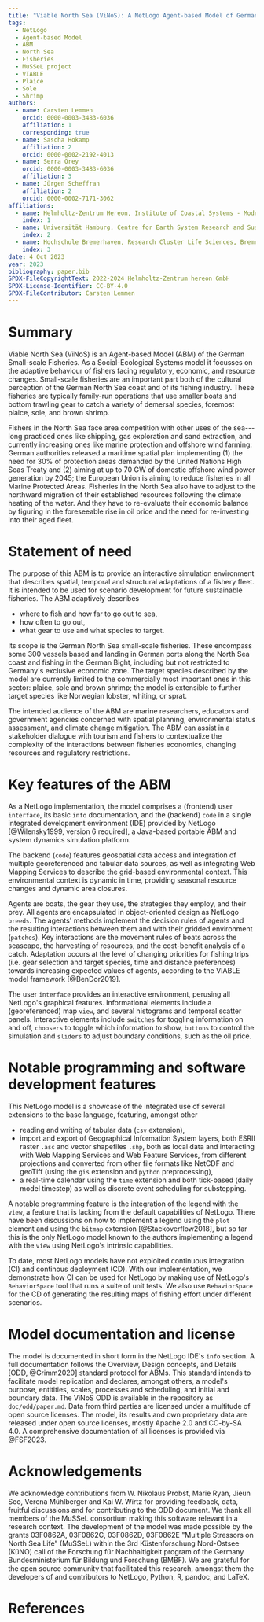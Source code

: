 ```yaml
---
title: "Viable North Sea (ViNoS): A NetLogo Agent-based Model of German Small-scale Fisheries"
tags:
  - NetLogo
  - Agent-based Model
  - ABM
  - North Sea
  - Fisheries
  - MuSSeL project
  - VIABLE
  - Plaice
  - Sole
  - Shrimp
authors:
  - name: Carsten Lemmen
    orcid: 0000-0003-3483-6036
    affiliation: 1
    corresponding: true
  - name: Sascha Hokamp
    affiliation: 2
    orcid: 0000-0002-2192-4013
  - name: Serra Örey
    orcid: 0000-0003-3483-6036
    affiliation: 3
  - name: Jürgen Scheffran
    affiliation: 2
    orcid: 0000-0002-7171-3062
affiliations:
  - name: Helmholtz-Zentrum Hereon, Institute of Coastal Systems - Modeling and Analysis, Germany, carsten.lemmen@hereon.de
    index: 1
  - name: Universität Hamburg, Centre for Earth System Research and Sustainability (CEN), Germany
    index: 2
  - name: Hochschule Bremerhaven, Research Cluster Life Sciences, Bremerhaven, Germany
    index: 3
date: 4 Oct 2023
year: 2023
bibliography: paper.bib
SPDX-FileCopyrightText: 2022-2024 Helmholtz-Zentrum hereon GmbH
SPDX-License-Identifier: CC-BY-4.0
SPDX-FileContributor: Carsten Lemmen
---
```


# Summary

Viable North Sea (ViNoS) is an Agent-based Model (ABM) of the German Small-scale Fisheries. As a Social-Ecological Systems model it focusses on the adaptive behaviour of fishers facing regulatory, economic, and resource changes. Small-scale fisheries are an important part both of the cultural perception of the German North Sea coast and of its fishing industry. These fisheries are typically family-run operations that use smaller boats and bottom trawling gear to catch a variety of demersal species, foremost plaice, sole, and brown shrimp.

Fishers in the North Sea face area competition with other uses of the sea---long practiced ones like shipping, gas exploration and sand extraction, and currently increasing ones like marine protection and offshore wind farming: German authorities released a maritime spatial plan implementing (1) the need for 30% of protection areas demanded by the United Nations High Seas Treaty and (2) aiming at up to 70 GW of domestic offshore wind power generation by 2045; the European Union is aiming to reduce fisheries in all Marine Protected Areas. Fisheries in the North Sea also have to adjust to the northward migration of their established resources following the climate heating of the water. And they have to re-evaluate their economic balance by figuring in the foreseeable rise in oil price and the need for re-investing into their aged fleet.

# Statement of need

The purpose of this ABM is to provide an interactive simulation environment that describes spatial, temporal and structural adaptations of a fishery fleet. It is intended to be used for scenario development for future sustainable fisheries. The ABM adaptively describes

- where to fish and how far to go out to sea,
- how often to go out,
- what gear to use and what species to target.

Its scope is the German North Sea small-scale fisheries. These encompass some 300 vessels based and landing in German ports along the North Sea coast and fishing in the German Bight, including but not restricted to Germany's exclusive economic zone. The target species described by the model are currently limited to the commercially most important ones in this sector: plaice, sole and brown shrimp; the model is extensible to further target species like Norwegian lobster, whiting, or sprat.

The intended audience of the ABM are marine researchers, educators and government agencies concerned with spatial planning, environmental status assessment, and climate change mitigation. The ABM can assist in a stakeholder dialogue with tourism and fishers to contextualize the complexity of the interactions between fisheries economics, changing resources and regulatory restrictions.

# Key features of the ABM

As a NetLogo implementation, the model comprises a (frontend) user `interface`, its basic `info` documentation, and the (backend) `code` in a single integrated development environment (IDE) provided by NetLogo [@Wilensky1999, version 6 required], a Java-based portable ABM and system dynamics simulation platform.

The backend (`code`) features geospatial data access and integration of multiple georeferenced and tabular data sources, as well as integrating Web Mapping Services to describe the grid-based environmental context. This environmental context is dynamic in time, providing seasonal resource changes and dynamic area closures.

Agents are boats, the gear they use, the strategies they employ, and their prey. All agents are encapsulated in object-oriented design as NetLogo `breeds`. The agents' methods implement the decision rules of agents and the resulting interactions between them and with their gridded environment (`patches`). Key interactions are the movement rules of boats across the seascape, the harvesting of resources, and the cost-benefit analysis of a catch. Adaptation occurs at the level of changing priorities for fishing trips (i.e. gear selection and target species, time and distance preferences) towards increasing expected values of agents, according to the VIABLE model framework [@BenDor2019].

The user `interface` provides an interactive environment, perusing all NetLogo's graphical features. Informational elements include a (georeferenced) map `view`, and several histograms and temporal scatter panels. Interactive elements include `switches` for toggling information on and off, `choosers` to toggle which information to show, `buttons` to control the simulation and `sliders` to adjust boundary conditions, such as the oil price.

# Notable programming and software development features

This NetLogo model is a showcase of the integrated use of several extensions to the base language, featuring, amongst other

- reading and writing of tabular data (`csv` extension),
- import and export of Geographical Information System layers, both ESRII raster `.asc` and vector shapefiles `.shp`, both as local data and interacting with Web Mapping Services and Web Feature Services, from different projections and converted from other file formats like NetCDF and geoTiff (using the `gis` extension and `python` preprocessing),
- a real-time calendar using the `time` extension and both tick-based (daily model timestep) as well as discrete event scheduling for substepping.

A notable programming feature is the integration of the legend with the `view`, a feature that is lacking from the default capabilities of NetLogo. There have been discussions on how to implement a legend using the `plot` element and using the `bitmap` extension [@Stackoverflow2018], but so far this is the only NetLogo model known to the authors implementing a legend with the `view` using NetLogo's intrinsic capabilities.

To date, most NetLogo models have not exploited continuous integration (CI) and continous deployment (CD). With our implementation, we demonstrate how CI can be used for NetLogo by making use of NetLogo's `BehaviorSpace` tool that runs a suite of unit tests. We also use `BehaviorSpace` for the CD of generating the resulting maps of fishing effort under different scenarios.

# Model documentation and license

The model is documented in short form in the NetLogo IDE's `info` section. A full documentation follows the Overview, Design concepts, and Details [ODD, @Grimm2020] standard protocol for ABMs. This standard intends to facilitate model replication and declares, amongst others, a model's purpose, entitities, scales, processes and scheduling, and initial and boundary data. The ViNoS ODD is available in the repository as `doc/odd/paper.md`.
Data from third parties are licensed under a multitude of open source licenses. The model, its results and own proprietary data are released under open source licenses, mostly Apache 2.0 and CC-by-SA 4.0. A comprehensive documentation of all licenses is provided via @FSF2023.

# Acknowledgements

We acknowledge contributions from W. Nikolaus Probst, Marie Ryan, Jieun Seo, Verena Mühlberger and Kai W. Wirtz for providing feedback, data, fruitful discussions and for contributing to the ODD document. We thank all members of the MuSSeL consortium making this software relevant in a research context. The development of the model was made possible by the grants 03F0862A, 03F0862C, 03F0862D, 03F0862E "Multiple Stressors on North Sea Life" (MuSSeL) within the 3rd Küstenforschung Nord-Ostsee (KüNO) call of the Forschung für Nachhaltigkeit program of the Germany Bundesministerium für Bildung und Forschung (BMBF). We are grateful for the open source community that facilitated this research, amongst them the developers of and contributors to NetLogo, Python, R, pandoc, and LaTeX.

# References
